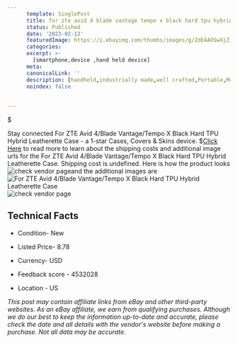 ```yaml
---
      template: SinglePost
      title: for zte avid 4 blade vantage tempo x black hard tpu hybrid leatherette case
      status: Published
      date: '2023-02-12'
      featuredImage: https://i.ebayimg.com/thumbs/images/g/ZdEAAOSwXjZjWedn/s-l225.jpg
      categories: 
      excerpt: >-
        [smartphone,device ,hand held device]
      meta:
      canonicalLink: ''
      description: [handheld,industrially made,well crafted,Portable,Mobile,Compact,Convenient,Lightweight,Maneuverable,Man-portable,Miniature,Carriable,Hand-held,Light,Holdable,Transportable,Mobile device,Pocket-sized,On-the-go,Wireless,Cordless,Compact size,Convenient size, smartphone,device ,hand held device]
      noindex: false
      
        
---
```

$

Stay connected For ZTE Avid 4/Blade Vantage/Tempo X Black Hard TPU Hybrid Leatherette Case - a 1-star Cases, Covers & Skins device.
$[Click Here](https://www.ebay.com/itm/394125138592?hash=item5bc3b05aa0%3Ag%3AZdEAAOSwXjZjWedn&mkevt=1&mkcid=1&mkrid=711-53200-19255-0&campid=%253CePNCampaignId%253E&customid=%253CreferenceId%253E&toolid=10049) to read more to learn about the shipping costs and additional image urls for the For ZTE Avid 4/Blade Vantage/Tempo X Black Hard TPU Hybrid Leatherette Case. Shipping cost is undefined. Here is how the product looks ![check vendor page](https://i.ebayimg.com/thumbs/images/g/ZdEAAOSwXjZjWedn/s-l225.jpg)and the additional images are![For ZTE Avid 4/Blade Vantage/Tempo X Black Hard TPU Hybrid Leatherette Case](https://i.ebayimg.com/images/g/ZdEAAOSwXjZjWedn/s-l1600.jpg)![check vendor page](https://origin-galleryplus.ebayimg.com/ws/web/394125138592_2_0_1/225x225.jpg,https://origin-galleryplus.ebayimg.com/ws/web/394125138592_3_0_1/225x225.jpg,https://origin-galleryplus.ebayimg.com/ws/web/394125138592_4_0_1/225x225.jpg)



 ## Technical Facts 



     
      

 - Condition- New 


      

 - Listed Price- 8.78 


      

 - Currency- USD 


      

 - Feedback score - 4532028 


      

 - Location - US 


      
      

 *_This post may contain affiliate links from eBay and other third-party websites. As an eBay affiliate, we earn from qualifying purchases. Although we do our best to keep the information up-to-date and accurate, please check the date and all details with the vendor's website before making a purchase. Not all data may be accurate._*






